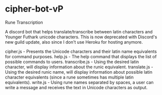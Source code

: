 # cipher-bot-vP
Rune Transcription

A discord bot that helps translate/transcribe between latin characters and Younger Futhark unicode characters. This is now deprecated with Discord's new guild update, also since I don't use Heroku for hosting anymore.

cipher.js - Presents the Unicode characters and their latin name equivalents for command purposes.
help.js - The help command that displays the list of possible commands to users.
transcribe.js - Using the desired latin character, will display information about the runic equivalent.
translate.js - Using the desired runic name, will display information about possible latin character equivalents (since a rune sometimes has multiple latin equivalents).
write.js - Using rune names separated by spaces, a user can write a message and receives the text in Unicode characters as output.
